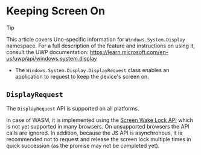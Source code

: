 ﻿---
uid: Uno.Features.WSDisplay
---

# Keeping Screen On

> [!TIP]
> This article covers Uno-specific information for `Windows.System.Display` namespace. For a full description of the feature and instructions on using it, consult the UWP documentation: https://learn.microsoft.com/en-us/uwp/api/windows.system.display

* The `Windows.System.Display.DisplayRequest` class enables an application to request to keep the device's screen on.

## `DisplayRequest`

The `DisplayRequest` API is supported on all platforms.

In case of WASM, it is implemented using the [Screen Wake Lock API](https://w3c.github.io/screen-wake-lock/) which is not yet supported in many browsers. On unsupported browsers the API calls are ignored. In addition, because the JS API is asynchronous, it is recommended not to request and release the screen lock multiple times in quick succession (as the promise may not be completed yet).
